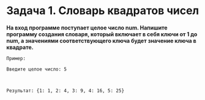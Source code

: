 # Задача 1. Словарь квадратов чисел
**На вход программе поступает целое число num. Напишите программу создания словаря, который включает в себя ключи от 1 до num, а значениями соответствующего ключа будет значение ключа в квадрате.**

 
```
Пример:

Введите целое число: 5

 

Результат: {1: 1, 2: 4, 3: 9, 4: 16, 5: 25}
```
